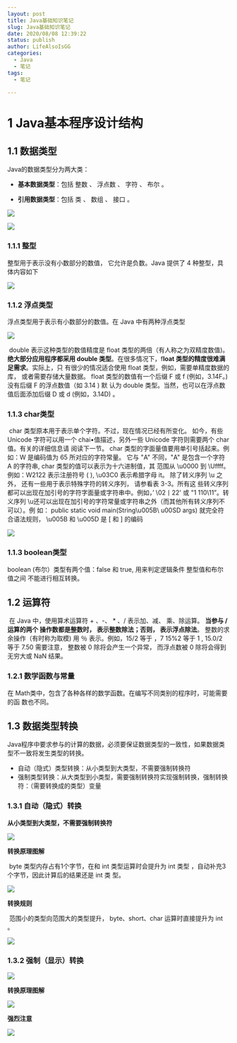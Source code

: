 ```yaml
---
layout: post
title: Java基础知识笔记
slug: Java基础知识笔记
date: 2020/08/08 12:39:22
status: publish
author: LifeAlsoIsGG
categories: 
  - Java
  - 笔记
tags: 
  - 笔记

---
```




# 1 Java基本程序设计结构



## 1.1 数据类型

Java的数据类型分为两大类： 

- **基本数据类型**：包括 整数 、 浮点数 、 字符 、 布尔 。 

- **引用数据类型**：包括 类 、 数组 、 接口 。

  

![](images/Java基础知识笔记/数据类型.jpg)



![](images/Java基础知识笔记/数据类型练习.jpg)





### 1.1.1 整型

整型用于表示没有小数部分的数值， 它允许是负数。Java 提供了 4 种整型，具体内容如下



![](images/Java基础知识笔记/Java整型.jpg)



### 1.1.2 浮点类型

浮点类型用于表示有小数部分的数值。在 Java 中有两种浮点类型



![](images/Java基础知识笔记/浮点类型.jpg)



​		double 表示这种类型的数值精度是 float 类型的两倍（有人称之为双精度数值)。**绝大部分应用程序都采用 double 类型**。在很多情况下，f**loat 类型的精度很难满足需求**。实际上，只 有很少的情况适合使用 float 类型，例如，需要单精度数据的库， 或者需要存储大量数据。 float 类型的数值有一个后缀 F 或 f (例如，3.14F。) 没有后缀 F 的浮点数值（如 3.14 ) 默 认为 double 类型。当然，也可以在浮点数值后面添加后缀 D 或 d (例如，3.14D) 。



### 1.1.3 char类型

​		char 类型原本用于表示单个字符。不过，现在情况已经有所变化。 如今，有些 Unicode 字符可以用一个 chai•值描述，另外一些 Unicode 字符则需要两个 char 值。有关的详细信息请 阅读下一节。 char 类型的字面量值要用单引号括起来。例如：W 是编码值为 65 所对应的字符常量。 它与 "A" 不同，"A" 是包含一个字符 A 的字符串, char 类型的值可以表示为十六进制值，其 范围从 \u0000 到 \Uffff。例如：W2122 表示注册符号 ( ), \u03C0 表示希腊字母 it。 除了转义序列 \u 之外， 还有一些用于表示特殊字符的转义序列， 请参看表 3-3。所有这 些转义序列都可以出现在加引号的字符字面量或字符串中。例如，’ \02丨22' 或 "1 110\11”。转 义序列 \u还可以出现在加引号的字符常量或字符串之外（而其他所有转义序列不可以）。例 如： public static void main(String\u005B\ u00SD args) 就完全符合语法规则， \u005B 和 \u005D 是 [ 和 ] 的编码



![](images/Java基础知识笔记/特殊字符的转义序列.jpg)



### 1.1.3 boolean类型

boolean (布尔）类型有两个值：false 和 true, 用来判定逻辑条件 整型值和布尔值之间 不能进行相互转换。



## 1.2 运算符

​		在 Java 中，使用算术运算符 + 、-、 * 、/ 表示加、减、 乘、除运算。 **当参与 / 运算的两个 操作数都是整数时， 表示整数除法；否则， 表示浮点除法**。 整数的求余操作（有时称为取模) 用 ％ 表示。例如，15/2 等于 ，7 15%2 等于 1 , 15.0/2 等于 7.50 需要注意， 整数被 0 除将会产生一个异常， 而浮点数被 0 除将会得到无穷大或 NaN 结果。



### 1.2.1 数学函数与常量

在 Math类中，包含了各种各样的数学函数。在编写不同类别的程序时，可能需要的函 数也不同。



## 1.3 数据类型转换

Java程序中要求参与的计算的数据，必须要保证数据类型的一致性，如果数据类型不一致将发生类型的转换。

- 自动（隐式）类型转换：从小类型到大类型，不需要强制转换符
- 强制类型转换：从大类型到小类型，需要强制转换符实现强制转换，强制转换符：（需要转换成的类型）变量



### 1.3.1 自动（隐式）转换

**从小类型到大类型，不需要强制转换符**

![](images/Java基础知识笔记/自动转换.jpg)



**转换原理图解**

​	byte 类型内存占有1个字节，在和 int 类型运算时会提升为 int 类型 ，自动补充3个字节，因此计算后的结果还是 int 类 型。

![](images/Java基础知识笔记/自动转换原理.jpg)

**转换规则**

​		范围小的类型向范围大的类型提升， byte、short、char 运算时直接提升为 int 。

![](images/Java基础知识笔记/自动转换规则.jpg)



### 1.3.2 强制（显示）转换

![](images/Java基础知识笔记/强制转换.jpg)



**转换原理图解**

![](images/Java基础知识笔记/强制转换原理.jpg)



**强烈注意**

![](images/Java基础知识笔记/强制转换注意.jpg)